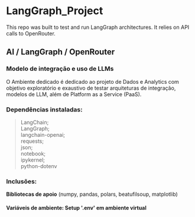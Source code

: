 # LangGraph_Project
This repo was built to test and run LangGraph architectures. It relies on API calls to OpenRouter.

## AI / LangGraph / OpenRouter
### Modelo de integração e uso de LLMs

O Ambiente dedicado é dedicado ao projeto de Dados e Analytics com objetivo exploratório e exaustivo de testar arquiteturas de integração, modelos de LLM, além de Platform as a Service (PaaS).

### Dependências instaladas:
> LangChain; <br> LangGraph; <br> langchain-openai; <br> requests; <br> json; <br> notebook; <br> ipykernel; <br> python-dotenv

### Inclusões:
**Bibliotecas de apoio** (numpy, pandas, polars, beatufilsoup, matplotlib)

#### Variáveis de ambiente: Setup '.env' em ambiente virtual
